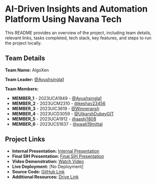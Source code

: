 # AI-Driven Insights and Automation Platform Using Navana Tech

This README provides an overview of the project, including team details, relevant links, tasks completed, tech stack, key features, and steps to run the project locally.

## Team Details

**Team Name:** AlgoXen

**Team Leader:** [@Ayushsingla1](https://github.com/Ayushsingla1)

**Team Members:**

- **MEMBER_1** - 2023UCA1949 - [@Ayushsingla1](https://github.com/Ayushsingla1)
- **MEMBER_2** - 2023UCM2310 - [@keshav23456](https://github.com/keshav23456)
- **MEMBER_3** - 2023UIC3619 - [@Winneransh](https://github.com/Winneransh)
- **MEMBER_4** - 2023UCD3059 - [@UtkarshDubeyGIT](https://github.com/UtkarshDubeyGIT)
- **MEMBER_5** - 2023UCA1912 - [@aashi1808](https://github.com/aashi1808)
- **MEMBER_6** - 2023UCS1637 - [@swati19mittal](https://github.com/swati19mittal)

## Project Links

- **Internal Presentation:** [Internal Presentation](./files/Internal_PPT_ALGOXEN.pdf)
- **Final SIH Presentation:** [Final SIH Presentation](./files/SIH_PPT_ALGOXEN.pdf)
- **Video Demonstration:** [Watch Video](https://youtu.be/Be2v6Jlzfx8)
- **Live Deployment:** [No Deployment]
- **Source Code:** [GitHub Link](https://github.com/Ayushsingla1/SIH_INTERNAL_ROUND_1_ALGOXEN_)
- **Additional Resources:** [Drive Link](https://drive.google.com/drive/folders/1Z1uCxIftwuhHANUIELTqAjRyvFvDOf49?usp=sharing)
